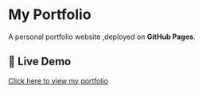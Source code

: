 # My Portfolio

A personal portfolio website ,deployed on **GitHub Pages**.

## 🚀 Live Demo
[Click here to view my portfolio](https://mahadevj2618.github.io/Portfolio/)


